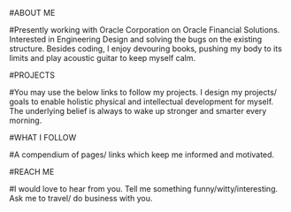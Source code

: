 
#ABOUT ME 

#Presently working with Oracle Corporation on Oracle Financial Solutions. Interested in Engineering Design and solving the bugs on the existing structure. Besides coding, I enjoy devouring books, pushing my body to its limits and play acoustic guitar to keep myself calm.

#PROJECTS

#You may use the below links to follow my projects. I design my projects/ goals to enable holistic physical and intellectual development for myself. The underlying belief is always to wake up stronger and smarter every morning.

#WHAT I FOLLOW 

#A compendium of pages/ links which keep me informed and motivated.

#REACH ME

#I would love to hear from you. Tell me something funny/witty/interesting. Ask me to travel/ do business with you.

